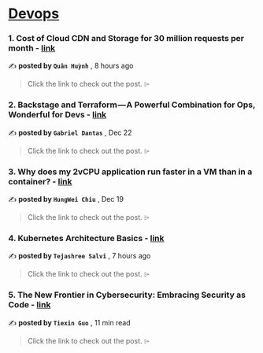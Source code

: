 
<h1><a href=https://medium.com/tag/devops/recommended target="_blank" rel="noopener noreferrer">Devops</a></h1>
<h3>1. Cost of Cloud CDN and Storage for 30 million requests per month - <a href=https://medium.com/@hmquan08011996/cost-of-cloud-cdn-and-storage-for-30-million-requests-per-month-b81a29824ff8?source=tag_recommended_feed---------0-84----------devops----------f8d468c1_8b09_47df_b9b9_c11708d508f9------- target="_blank" rel="noopener noreferrer">link</a></h3>

✍️ **posted by `Quân Huỳnh`** <date> , 8 hours ago</date>

<blockquote>Click the link to check out the post. ⌲</blockquote>

<h3>2. Backstage and Terraform — A Powerful Combination for Ops, Wonderful for Devs - <a href=https://medium.com/@_gdantas/backstage-and-terraform-a-powerful-combination-for-ops-wonderful-for-devs-c04ebce849f0?source=tag_recommended_feed---------1-107----------devops----------f8d468c1_8b09_47df_b9b9_c11708d508f9------- target="_blank" rel="noopener noreferrer">link</a></h3>

✍️ **posted by `Gabriel Dantas`** <date> , Dec 22</date>

<blockquote>Click the link to check out the post. ⌲</blockquote>

<h3>3. Why does my 2vCPU application run faster in a VM than in a container? - <a href=https://medium.com/@hwchiu/why-does-my-2vcpu-application-run-faster-in-a-vm-than-in-a-container-6438ffaba245?source=tag_recommended_feed---------2-85----------devops----------f8d468c1_8b09_47df_b9b9_c11708d508f9------- target="_blank" rel="noopener noreferrer">link</a></h3>

✍️ **posted by `HungWei Chiu`** <date> , Dec 19</date>

<blockquote>Click the link to check out the post. ⌲</blockquote>

<h3>4. Kubernetes Architecture Basics - <a href=https://medium.com/@keentolearn/kubernetes-architecture-basics-9bd42eef9d15?source=tag_recommended_feed---------3-84----------devops----------f8d468c1_8b09_47df_b9b9_c11708d508f9------- target="_blank" rel="noopener noreferrer">link</a></h3>

✍️ **posted by `Tejashree Salvi`** <date> , 7 hours ago</date>

<blockquote>Click the link to check out the post. ⌲</blockquote>

<h3>5. The New Frontier in Cybersecurity: Embracing Security as Code - <a href=https://medium.com/4th-coffee/the-new-frontier-in-cybersecurity-embracing-security-as-code-51e5ce62b19e?source=tag_recommended_feed---------4-107----------devops----------f8d468c1_8b09_47df_b9b9_c11708d508f9------- target="_blank" rel="noopener noreferrer">link</a></h3>

✍️ **posted by `Tiexin Guo`** <date> , 11 min read</date>

<blockquote>Click the link to check out the post. ⌲</blockquote>

